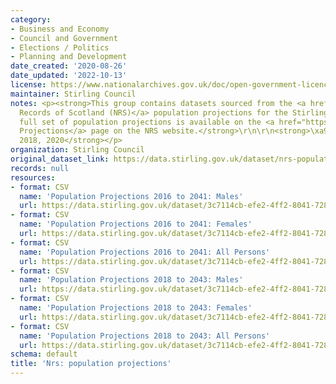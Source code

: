 ```yaml
---
category:
- Business and Economy
- Council and Government
- Elections / Politics
- Planning and Development
date_created: '2020-08-26'
date_updated: '2022-10-13'
license: https://www.nationalarchives.gov.uk/doc/open-government-licence/version/3/
maintainer: Stirling Council
notes: <p><strong>This group contains datasets sourced from the <a href="https://www.nrscotland.gov.uk/">National
  Records of Scotland (NRS)</a> population projections for the Stirling Council area.</strong>\r\n\r\n<strong>The
  full set of population projections is available on the <a href="https://www.nrscotland.gov.uk/statistics-and-data/statistics/statistics-by-theme/population/population-projections">Population
  Projections</a> page on the NRS website.</strong>\r\n\r\n<strong>\xa9 Crown Copyright
  2018, 2020</strong></p>
organization: Stirling Council
original_dataset_link: https://data.stirling.gov.uk/dataset/nrs-population-projections
records: null
resources:
- format: CSV
  name: 'Population Projections 2016 to 2041: Males'
  url: https://data.stirling.gov.uk/dataset/3c7114cb-efe2-4ff2-8041-728f1d33fb5c/resource/42ef8ed2-9131-4a53-837b-9ae77a3696a6/download/20220707-stirling-council-nrs-population-projections-2016-males.csv
- format: CSV
  name: 'Population Projections 2016 to 2041: Females'
  url: https://data.stirling.gov.uk/dataset/3c7114cb-efe2-4ff2-8041-728f1d33fb5c/resource/2127ba00-f031-4acb-8884-7c2f8da86162/download/20220707-stirling-council-nrs-population-projections-2016-females.csv
- format: CSV
  name: 'Population Projections 2016 to 2041: All Persons'
  url: https://data.stirling.gov.uk/dataset/3c7114cb-efe2-4ff2-8041-728f1d33fb5c/resource/a5f1242d-fed1-4909-a21e-843d6d105142/download/20220707-stirling-council-nrs-population-projections-2016-all-persons.csv
- format: CSV
  name: 'Population Projections 2018 to 2043: Males'
  url: https://data.stirling.gov.uk/dataset/3c7114cb-efe2-4ff2-8041-728f1d33fb5c/resource/ba572e63-f18f-4185-b801-cda2265e536e/download/20220707-stirling-council-nrs-population-projections-2018-males.csv
- format: CSV
  name: 'Population Projections 2018 to 2043: Females'
  url: https://data.stirling.gov.uk/dataset/3c7114cb-efe2-4ff2-8041-728f1d33fb5c/resource/1cb2175d-5376-41f5-823b-dc4b32427846/download/20220707-stirling-council-nrs-population-projections-2018-females.csv
- format: CSV
  name: 'Population Projections 2018 to 2043: All Persons'
  url: https://data.stirling.gov.uk/dataset/3c7114cb-efe2-4ff2-8041-728f1d33fb5c/resource/fc750a15-15b6-4fd0-821f-04d855127ab2/download/20220707-stirling-council-nrs-population-projections-2018-all-persons.csv
schema: default
title: 'Nrs: population projections'
---
```

